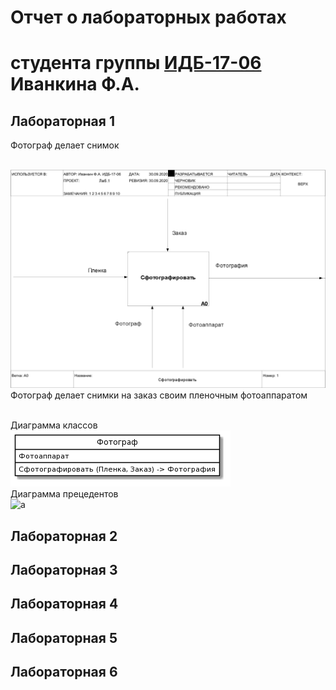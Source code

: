 # Отчет о лабораторных работах <br>
# студента группы [ИДБ-17-06](https://github.com/stankin/design-part-1/wiki/list-idb-17-06) Иванкина Ф.А.

## Лабораторная 1

Фотограф делает снимок

<br>![ramus](https://github.com/Fedosds/projectivity/blob/master/lab1/01_A0.png?raw=true)
Фотограф делает снимки на заказ своим пленочным фотоаппаратом

<br>Диаграмма классов
<br>![Plat](https://github.com/Fedosds/projectivity/blob/master/lab1/01_A1.png?raw=true)
<br>Диаграмма прецедентов
<br>![a]()

## Лабораторная 2

## Лабораторная 3

## Лабораторная 4

## Лабораторная 5

## Лабораторная 6

